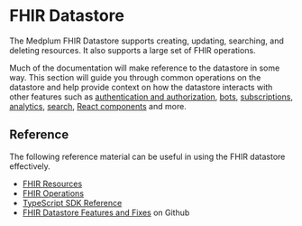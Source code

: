 # FHIR Datastore

The Medplum FHIR Datastore supports creating, updating, searching, and deleting resources. It also supports a large set of FHIR operations.

Much of the documentation will make reference to the datastore in some way. This section will guide you through common operations on the datastore and help provide context on how the datastore interacts with other features such as [authentication and authorization](/docs/auth/index.md), [bots](/docs/bots/index.md), [subscriptions](/docs/subscriptions/index.md), [analytics](/docs/analytics/index.md), [search](/docs/search/index.md), [React components](/docs/react) and more.

## Reference

The following reference material can be useful in using the FHIR datastore effectively.

- [FHIR Resources](/docs/api/fhir/resources/)
- [FHIR Operations](/docs/api/fhir/operations/)
- [TypeScript SDK Reference](/docs/sdk/)
- [FHIR Datastore Features and Fixes](https://github.com/medplum/medplum/pulls?q=is%3Apr+label%3Afhir-datastore) on Github
